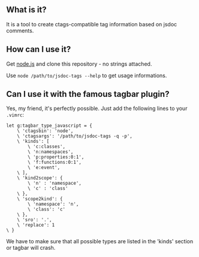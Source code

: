 What is it?
-----------

It is a tool to create ctags-compatible tag information based on jsdoc comments.

How can I use it?
-----------------

Get [node.js](http://nodejs.org/download) and clone this repository - no strings attached.

Use ``node /path/to/jsdoc-tags --help`` to get usage informations.


Can I use it with the famous tagbar plugin?
-------------------------------------------

Yes, my friend, it's perfectly possible. Just add the following lines to your ``.vimrc``:

```vim
let g:tagbar_type_javascript = {
    \ 'ctagsbin': 'node',
    \ 'ctagsargs': '/path/to/jsdoc-tags -q -p',
    \ 'kinds': [
        \ 'c:classes',
        \ 'n:namespaces',
        \ 'p:properties:0:1',
        \ 'f:functions:0:1',
        \ 'e:event',
    \ ],
    \ 'kind2scope': {
        \ 'n' : 'namespace',
        \ 'c' : 'class'
    \ },
    \ 'scope2kind': {
        \ 'namespace': 'n',
        \ 'class': 'c'
    \ },
    \ 'sro': '.',
    \ 'replace': 1
\ }
```
We have to make sure that all possible types are listed in the 'kinds' section or tagbar will crash.
